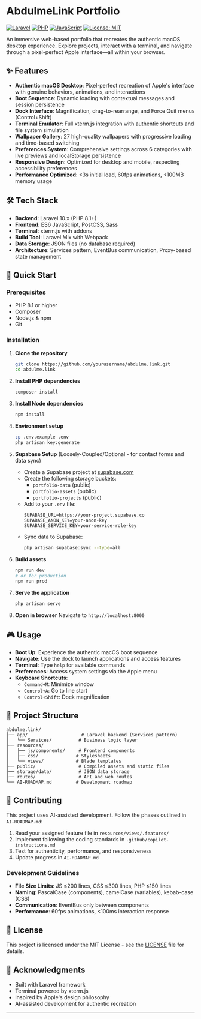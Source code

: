 # AbdulmeLink Portfolio

[![Laravel](https://img.shields.io/badge/Laravel-10.x-FF2D20?style=flat&logo=laravel)](https://laravel.com)
[![PHP](https://img.shields.io/badge/PHP-8.1+-777BB4?style=flat&logo=php)](https://php.net)
[![JavaScript](https://img.shields.io/badge/JavaScript-ES6-F7DF1E?style=flat&logo=javascript)](https://developer.mozilla.org/en-US/docs/Web/JavaScript)
[![License: MIT](https://img.shields.io/badge/License-MIT-yellow.svg)](https://opensource.org/licenses/MIT)

An immersive web-based portfolio that recreates the authentic macOS desktop experience. Explore projects, interact with a terminal, and navigate through a pixel-perfect Apple interface—all within your browser.

## ✨ Features

- **Authentic macOS Desktop**: Pixel-perfect recreation of Apple's interface with genuine behaviors, animations, and interactions
- **Boot Sequence**: Dynamic loading with contextual messages and session persistence
- **Dock Interface**: Magnification, drag-to-rearrange, and Force Quit menus (Control+Shift)
- **Terminal Emulator**: Full xterm.js integration with authentic shortcuts and file system simulation
- **Wallpaper Gallery**: 27 high-quality wallpapers with progressive loading and time-based switching
- **Preferences System**: Comprehensive settings across 6 categories with live previews and localStorage persistence
- **Responsive Design**: Optimized for desktop and mobile, respecting accessibility preferences
- **Performance Optimized**: <3s initial load, 60fps animations, <100MB memory usage

## 🛠 Tech Stack

- **Backend**: Laravel 10.x (PHP 8.1+)
- **Frontend**: ES6 JavaScript, PostCSS, Sass
- **Terminal**: xterm.js with addons
- **Build Tool**: Laravel Mix with Webpack
- **Data Storage**: JSON files (no database required)
- **Architecture**: Services pattern, EventBus communication, Proxy-based state management

## 🚀 Quick Start

### Prerequisites
- PHP 8.1 or higher
- Composer
- Node.js & npm
- Git

### Installation

1. **Clone the repository**
   ```bash
   git clone https://github.com/yourusername/abdulme.link.git
   cd abdulme.link
   ```

2. **Install PHP dependencies**
   ```bash
   composer install
   ```

3. **Install Node dependencies**
   ```bash
   npm install
   ```

4. **Environment setup**
   ```bash
   cp .env.example .env
   php artisan key:generate
   ```

5. **Supabase Setup** (Loosely-Coupled/Optional - for contact forms and data sync)
   - Create a Supabase project at [supabase.com](https://supabase.com)
   - Create the following storage buckets:
     - `portfolio-data` (public)
     - `portfolio-assets` (public) 
     - `portfolio-projects` (public)
   - Add to your `.env` file:
     ```
     SUPABASE_URL=https://your-project.supabase.co
     SUPABASE_ANON_KEY=your-anon-key
     SUPABASE_SERVICE_KEY=your-service-role-key
     ```
   - Sync data to Supabase:
     ```bash
     php artisan supabase:sync --type=all
     ```

6. **Build assets**
   ```bash
   npm run dev
   # or for production
   npm run prod
   ```

6. **Serve the application**
   ```bash
   php artisan serve
   ```

7. **Open in browser**
   Navigate to `http://localhost:8000`

## 🎮 Usage

- **Boot Up**: Experience the authentic macOS boot sequence
- **Navigate**: Use the dock to launch applications and access features
- **Terminal**: Type `help` for available commands
- **Preferences**: Access system settings via the Apple menu
- **Keyboard Shortcuts**: 
  - `Command+M`: Minimize window
  - `Control+A`: Go to line start
  - `Control+Shift`: Dock magnification

## 📁 Project Structure

```
abdulme.link/
├── app/                    # Laravel backend (Services pattern)
│   └── Services/          # Business logic layer
├── resources/
│   ├── js/components/     # Frontend components
│   ├── css/              # Stylesheets
│   └── views/            # Blade templates
├── public/                # Compiled assets and static files
├── storage/data/          # JSON data storage
├── routes/                # API and web routes
└── AI-ROADMAP.md         # Development roadmap
```

## 🤝 Contributing

This project uses AI-assisted development. Follow the phases outlined in `AI-ROADMAP.md`:

1. Read your assigned feature file in `resources/views/.features/`
2. Implement following the coding standards in `.github/copilot-instructions.md`
3. Test for authenticity, performance, and responsiveness
4. Update progress in `AI-ROADMAP.md`

### Development Guidelines
- **File Size Limits**: JS ≤200 lines, CSS ≤300 lines, PHP ≤150 lines
- **Naming**: PascalCase (components), camelCase (variables), kebab-case (CSS)
- **Communication**: EventBus only between components
- **Performance**: 60fps animations, <100ms interaction response

## 📄 License

This project is licensed under the MIT License - see the [LICENSE](LICENSE) file for details.

## 🙏 Acknowledgments

- Built with Laravel framework
- Terminal powered by xterm.js
- Inspired by Apple's design philosophy
- AI-assisted development for authentic recreation

---

